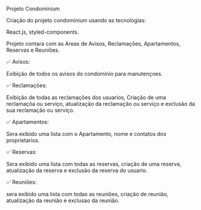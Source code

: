Projeto Condominium

Criação do projeto condominium usando as tecnologias:

React.js, styled-components.

Projeto contara com as Areas de Avisos, Reclamações, Apartamentos, Reservas e Reuniões.

✅ Avisos:

Exibição de todos os avisos do condominio para manutençoes.

✅ Reclamações:

Exibição de todas as reclamações dos usuarios, Criação de uma reclamaçõa ou serviço, atualização da reclamação ou serviço e exclusão da sua reclamação ou serviço.

✅ Apartamentos:

Sera exibido uma lista com o Apartamento, nome e contatos dos proprietarios.

✅ Reservas:

Sera exibido uma lista com todas as reservas, criação de uma reserva, atualização da reserva e exclusão da reserva do usuario.

✅ Reuniões:

sera exibido uma lista com todas as reuniões, criação de reunião, atualização da reunião e exclusao da reunião.
